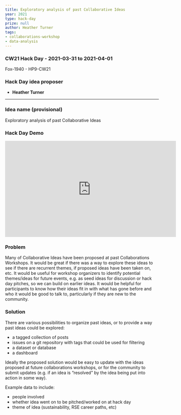 ```yaml
---
title: Exploratory analysis of past Collaborative Ideas
year: 2021
type: hack-day
prize: null
author: Heather Turner
tags:
- collaborations-workshop
- data-analysis
---
```


### CW21 Hack Day - 2021-03-31 to 2021-04-01

Fox-1940 - HP9-CW21


### **Hack Day idea proposer**

* **Heather Turner**

---

### **Idea name (provisional)**

Exploratory analysis of past Collaborative Ideas

### **Hack Day Demo**

<iframe width="560" height="315" src="https://www.youtube.com/embed/rRodtnbVh9Q" title="YouTube video player" frameborder="0" allow="accelerometer; autoplay; clipboard-write; encrypted-media; gyroscope; picture-in-picture; web-share" allowfullscreen></iframe>

### **Problem**


Many of Collaborative Ideas have been proposed at past Collaborations Workshops. It would be great if there was a way to explore these ideas to see if there are recurrent themes, if proposed ideas have been taken on, etc. It would be useful for workshop organizers to identify potential themes/ideas for future events, e.g. as seed ideas for discussion or hack day pitches, so we can build on earlier ideas. It would be helpful for participants to know how their ideas fit in with what has gone before and who it would be good to talk to, particularly if they are new to the community.


### **Solution**


There are various possibilities to organize past ideas, or to provide a way past ideas could be explored:

*   a tagged collection of posts
*   issues on a git repository with tags that could be used for filtering
*   a dataset or database
*   a dashboard

Ideally the proposed solution would be easy to update with the ideas proposed at future collaborations workshops, or for the community to submit updates (e.g. if an idea is “resolved” by the idea being put into action in some way).

Example data to include:

*   people involved
*   whether idea went on to be pitched/worked on at hack day
*   theme of idea (sustainability, RSE career paths, etc)


